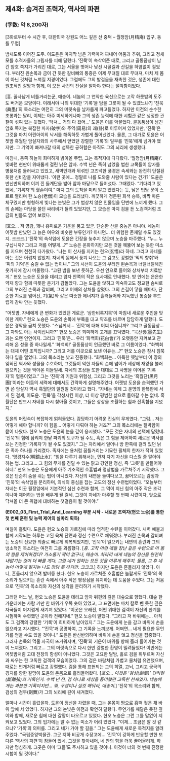 ## 제4화: 숨겨진 조력자, 역사의 파편 
### (字数: 약 8,200자)

[3화로부터 수 시간 후, 대한민국 강원도 어느 깊은 산 중턱 – 월정암(月精庵) 입구, 동틀 무렵]

밤새도록 이어진 도주. 이도윤은 마지막 남은 기력마저 짜내어 어둠과 추위, 그리고 정체 모를 추격자들의 그림자를 피해 달렸다. ‘진묵’이 속삭여준 대로, 그리고 골동품상이 남긴 암호 쪽지가 가리킨 대로, 그는 서울을 벗어나 낯선 시골길과 산길을 하염없이 걸었다. 부러진 왼손목과 금이 간 듯한 갈비뼈의 통증은 이제 무뎌질 대로 무뎌져, 마치 제 몸이 아닌 것처럼 느껴질 지경이었다. 그럼에도 그의 발걸음을 재촉한 것은, 생존에 대한 원초적인 갈망과 함께, 이 모든 사건의 진실을 알아야 한다는 절박함이었다.

[흥. 꼴사납게 비틀거리는군, 애송이. 네놈의 그 연약한 육신으로는 고작 하룻밤의 도주도 버거운 모양이다. 이래서야 나의 위대한 ‘기록’을 담을 그릇이 될 수 있겠느냐?] ‘진묵(眞墨)’의 목소리는 여전히 그의 머릿속을 날카롭게 파고들었다. 하지만 이전의 순수한 조롱과는 달리, 이제는 아주 미세하게나마 그의 생존 능력에 대한 시험관 같은 냉정한 관찰이 섞여 있는 듯했다. ‘닥쳐… 거의 다 왔어…’ 도윤은 이를 악물었다. 골동품상이 남긴 암호 쪽지는 복잡한 파자(破字)와 주역(周易)의 괘(卦)로 이루어져 있었지만, ‘진묵’은 그것을 마치 어린아이의 낙서를 해독하듯 가볍게 풀어냈었다. 물론, 그 대가로 도윤은 어젯밤 흑월단 암살자와의 사투에서 얻었던 강렬한 ‘기록’의 일부를 ‘진묵’에게 넘겨야 했지만. 그 기억이 빠져나갈 때의 섬뜩한 공허함은 아직도 그의 뇌리에 생생했다.

마침내, 동쪽 하늘이 희미하게 밝아올 무렵, 그는 목적지에 다다랐다. ‘월정암(月精庵)’. 빛바랜 현판이 위태롭게 걸린 낡은 암자. 수백 년은 족히 넘었을 법한 고목들이 암자를 병풍처럼 둘러싸고 있었고, 새벽안개와 뒤섞인 고즈넉한 풍경은 속세와는 완전히 단절된 듯한 신비감을 자아냈다. ‘이런 곳에… 정말로 나를 도와줄 사람이 있다는 건가?’ 도윤은 반신반의하며 이끼 낀 돌계단을 밟아 암자 마당으로 들어섰다. 그때였다. “기다리고 있었네, ‘기록자’의 혈손이여.” 마치 그의 도착을 미리 알고 있었다는 듯, 낡은 법당 문이 스르르 열리며 한 노승(老僧)이 모습을 드러냈다. 깨끗하게 정돈된 회색 승복, 바짝 마른 체구였지만 형형하게 빛나는 눈빛은 그가 범상치 않은 인물임을 단번에 느끼게 했다. 그의 손에는 마당을 쓸던 싸리비가 들려 있었지만, 그 모습은 마치 검을 든 노검객처럼 조금의 빈틈도 없어 보였다.

[호오… 저 영감, 꽤나 흥미로운 기운을 품고 있군. 단순한 산골 중놈은 아니야. 네놈이 어젯밤 만났던 그 늙은 여우와 비슷한 부류인가? 아니면… 더 위험한 존재일 수도 있겠지. 크크크.] ‘진묵’의 속삭임에 도윤은 긴장을 늦추지 않으며 노승을 마주했다. “누… 누구십니까? 그리고 저를 어떻게…?” 노승은 온화하지만 모든 것을 꿰뚫어 보는 듯한 미소를 지으며 천천히 다가왔다. “나는 이 산사를 지키는 현오(玄悟)라 하네. 그리고 자네를 아는 것은 어렵지 않았지. 자네의 몸에서 풍겨 나오는 그 검고도 강렬한 ‘먹의 향취’와 ‘피의 기억’은 숨길 수 없는 법이니.” 그의 시선이 도윤의 부러진 왼손목과 너덜너덜해진 옷가지에 잠시 머물렀다. “고된 밤을 보낸 듯하군. 우선 안으로 들어와 상처부터 치료받게.” 현오 노승은 도윤을 데리고 암자 안쪽의 작은 요사채로 안내했다. 방 안에는 은은한 약재 향과 함께 따뜻한 온기가 감돌았다. 그는 도윤을 앉히고 익숙하고도 정교한 솜씨로 그의 부러진 손목과 갈비뼈, 그리고 어깨의 상처를 살폈다. 그의 손길이 닿을 때마다, 단순한 치료를 넘어선, 기(氣)와 같은 따뜻한 에너지가 흘러들어와 지독했던 통증을 부드럽게 감싸 안는 듯했다.

“어젯밤, 자네에게 큰 변화가 있었던 게로군. ‘삼한비록지묵’이 마침내 새로운 주인을 맞이한 게야.” 현오 노승은 도윤의 손목에 부목을 대고 약초를 바르며 담담하게 말했다. 도윤은 경악을 금치 못했다. “스님께서… ‘진묵’에 대해 어찌 아십니까? 그리고 골동품상… 그 자와도 아는 사이십니까?” 현오 노승은 희미하게 고개를 끄덕였다. “묵선생(墨先生)과는 오랜 인연이지. 그리고 ‘진묵’은… 우리 ‘화백회(花白會)’가 오랫동안 지켜보고 관리해 온 성물 중 하나일세.” ‘화백회!’ 골동품상이 언급했던 바로 그 이름이었다. “화백회는 대체 어떤 조직입니까? 그리고 저를 이곳으로 보낸 이유는…?” 현오 노승은 잠시 침묵하다 입을 열었다. 그의 목소리는 낮고 진중했다. “화백회는… 아득한 옛날부터 이 땅의 잊혀진 역사와 성물을 수호하며, 그것들이 악한 자들의 손에 넘어가 세상에 재앙을 불러일으키는 것을 막아온 이들일세. 자네의 조상들 또한 대대로 그 사명을 이어온 ‘기록자’의 혈통이었고.” 그는 ‘진묵’의 기원과 위험성, 그리고 그것을 노리는 ‘흑월단(黑月團)’이라는 어둠의 세력에 대해서도 간략하게 설명해주었다. 어젯밤 도윤을 습격했던 가면 쓴 암살자 역시 흑월단의 일원일 것이라고 했다. “자네는 이제 그 운명의 한복판에 서게 된 걸세, 이도윤. ‘진묵’을 각성시킨 이상, 더 이상 평범한 삶으로 돌아갈 수는 없네. 흑월단은 반드시 자네를 다시 찾아올 것이고, 그들은 상상을 초월하는 힘과 잔혹함을 지녔지.”

도윤의 머릿속이 복잡하게 얽혀들었다. 감당하기 어려운 진실의 무게였다. “그럼… 저는 어떻게 해야 합니까? 이 힘을… 어떻게 다뤄야 하는 거죠?” 그의 목소리에는 절박함이 묻어 나왔다. 현오 노승은 도윤의 눈을 깊이 응시했다. “모든 것은 자네의 선택에 달렸네. ‘진묵’의 힘에 삼켜져 한낱 파괴의 도구가 될 수도, 혹은 그 힘을 제어하여 새로운 역사를 쓰는 진정한 ‘기록자’가 될 수도 있겠지.” 그는 자리에서 일어나 방 한쪽에 걸려 있던 낡은 족자 하나를 가리켰다. 족자에는 용처럼 꿈틀거리는 기묘한 필체의 한자가 적혀 있었다. ‘명경지수(明鏡止水)’. “힘을 다루기 위해서는, 먼저 자기 자신을 다스릴 줄 알아야 하는 법. 그리고… 그 힘의 무게를 견딜 수 있는 맑고 강인한 정신, 즉 ‘그릇’을 만들어야 하네.” 현오 노승은 도윤에게 아주 기초적인 호흡법과 명상법을 가르쳐주기 시작했다. 그것은 단순히 숨을 쉬는 법이 아니었다. 자신의 내면을 들여다보고, 끓어오르는 감정과 ‘진묵’의 속삭임을 분리하며, 의식의 중심을 잡는 고도의 정신 수련법이었다. “오늘부터 자네는 이곳 월정암에서 기본적인 심신 수련과 함께, 그 먹이 지닌 힘의 아주 작은 조각이나마 제어하는 법을 배우게 될 걸세. 그것이 자네가 마주할 첫 번째 시련이자, 앞으로 닥쳐올 더 큰 위협에 대비하는 첫걸음이 될 것이야.”

**(E002_03_First_Trial_And_Learning 부분 시작 - 새로운 조력자(현오 노승)를 통한 첫 번째 훈련 및 능력 제어의 실마리 획득)**

며칠이 흘렀다. 도윤은 현오 노승의 가르침에 따라 엄격한 수련을 이어갔다. 새벽 예불과 함께 시작되는 하루는 고된 육체 단련과 정신 수련으로 채워졌다. 부러진 손목과 갈비뼈는 노승의 신묘한 의술로 빠르게 회복되었지만, ‘진묵’이 일으키는 내면의 혼란과 그의 냉소적인 목소리는 여전히 그를 괴롭혔다. [_흥. 고작 이런 애들 장난 같은 수련으로 이 몸의 힘을 제어하겠다? 가소롭기 짝이 없구나, 애송이. 차라리 내게 네놈의 정신을 완전히 내맡기는 것이 더 빠를 게다. 그럼 네가 원하는 모든 것을 이루게 해주지. 물론, 그 후 네놈이 어떻게 될지는 나도 장담 못 하지만. 크크크._] 하지만 도윤은 흔들리지 않았다. 아니, 흔들리지 않으려 발버둥 쳤다. 현오 노승이 가르쳐준 호흡법은 놀랍게도 ‘진묵’의 목소리가 일으키는 혼란 속에서 아주 작은 평정심을 유지하는 데 도움을 주었다. 그는 처음으로 ‘진묵’의 목소리와 자신의 생각을 분리하기 시작했다.

그러던 어느 날, 현오 노승은 도윤을 데리고 암자 뒤편의 깊은 대숲으로 향했다. 대숲 한가운데에는 사람 키만 한 바위가 우뚝 솟아 있었고, 그 표면에는 마치 칼로 벤 듯한 깊은 자국들이 어지럽게 새겨져 있었다. “이곳은 오래전, 어떤 위대한 검객이 자신의 한계를 시험하며 수련했던 곳이라 전해지네.” 현오 노승이 말했다. “그리고 저 바위에는… 아직도 그 검객의 강렬한 ‘기록’이 희미하게 남아있지.” 그는 도윤에게 눈을 감고 바위에 손을 얹으라고 지시했다. “‘진묵’과 공명하여, 그 기록을 느껴보게. 어쩌면… 네게 필요한 무언가를 얻을 수도 있을 것이니.” 도윤은 반신반의하며 바위에 손을 얹고 정신을 집중했다. 그러자 손목의 먹물 자국이 뜨거워지며, ‘진묵’의 기운이 바위를 향해 흘러 들어가는 것이 느껴졌다. 그리고… 그의 머릿속으로 다시 한번 강렬한 환영이 밀려들었다! 이번에는 어젯밤처럼 고대 전장의 함성이 아니었다. 그것은 고요한 달밤, 홀로 검을 휘두르며 자신과 싸우는 한 고독한 검객의 모습이었다. 그의 검은 바람처럼 가볍고 물처럼 유연했으며, 때로는 번개처럼 빠르고 강렬했다. 검을 통해 표현되는 그의 희열, 고뇌, 그리고 궁극의 경지를 향한 갈망이 도윤의 온몸으로 흘러들어왔다. [_호오… 이것은 ‘검성(劍聖)’ 단리현(斷離弦)의 기록인가. 수백 년 전, 검 하나로 세상을 풍미했던 고독한 천재였지. 네놈에게는 과분한 기록이지만… 뭐, 구경이나 실컷 해둬라, 애송이._] ‘진묵’의 목소리와 함께, 검성의 검무(劍舞)가 그의 뇌리에 깊이 새겨졌다.

얼마나 시간이 흘렀을까. 도윤이 정신을 차렸을 때, 그는 온몸이 땀으로 흠뻑 젖은 채 바위 앞에 서 있었다. 하지만 그의 눈빛은 이전과 확연히 달랐다. 무언가를 깨달은 듯한 깊이와 함께, 새로운 힘에 대한 갈망이 타오르고 있었다. 현오 노승은 그런 그를 말없이 지켜보고 있었다. 그의 입가에는 알 수 없는 미소가 어려 있었다. “이제… 조금은 알 것 같으냐? ‘기록’의 의미를. 그리고 네가 가야 할 길을.” 그는 도윤에게 새로운 목적지를 알려주었다. “국립중앙박물관. 그곳 지하 비공개 수장고에… ‘진묵’이 강하게 반응할 만한 또 다른 ‘역사의 파편’이 잠들어 있네. 그것을 찾아내어, 네 안의 힘을 더욱 끌어올리게. 하지만 명심하게. 그곳은 이미 ‘그들’도 주시하고 있을 것이니. 이것이 너의 첫 번째 진정한 시험이 될 것이다.”